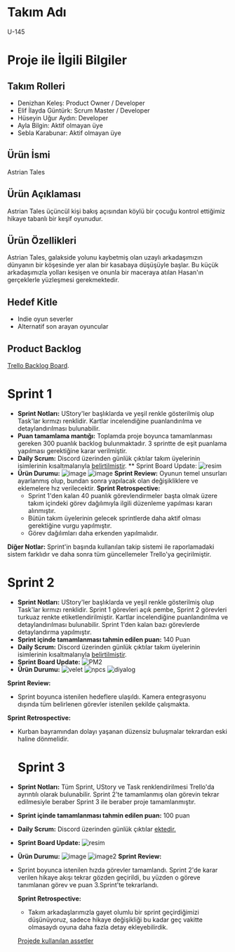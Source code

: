 # Takım Adı
U-145
# Proje ile İlgili Bilgiler
## Takım Rolleri
 * Denizhan Keleş: Product Owner / Developer
 * Elif İlayda Güntürk: Scrum Master / Developer
 * Hüseyin Uğur Aydın: Developer
 * Ayla Bilgin: Aktif olmayan üye
 * Sebla Karabunar: Aktif olmayan üye
 ## Ürün İsmi
  Astrian Tales
## Ürün Açıklaması
Astrian Tales üçüncül kişi bakış açısından köylü bir çocuğu kontrol ettiğimiz hikaye tabanlı bir keşif oyunudur.
## Ürün Özellikleri
 Astrian Tales, galakside yolunu kaybetmiş olan uzaylı arkadaşımızın dünyanın bir köşesinde yer alan bir kasabaya düşüşüyle başlar. Bu küçük arkadaşımızla yolları kesişen ve onunla bir maceraya atılan Hasan'ın gerçeklerle yüzleşmesi gerekmektedir. 
## Hedef Kitle
* Indie oyun severler
* Alternatif son arayan oyuncular
## Product Backlog
[Trello Backlog Board](https://trello.com/b/6xbCLzBb/pm).

# Sprint 1
* **Sprint Notları:** UStory'ler başlıklarda ve yeşil renkle gösterilmiş olup Task'lar kırmızı renklidir. Kartlar incelendiğine puanlandırılma ve detaylandırılması bulunabilir.
* **Puan tamamlama mantığı:** Toplamda proje boyunca tamamlanması gereken 300 puanlık backlog bulunmaktadır. 3 sprintte de eşit puanlama yapılması gerektiğine karar verilmiştir.
* **Daily Scrum:** Discord üzerinden günlük çıktılar takım üyelerinin isimlerinin kısaltmalarıyla [belirtilmiştir](https://drive.google.com/file/d/1EPCJtCumMogsD1H_NKTlLEihNWNHiCa6/view?usp=sharing).
 ** Sprint Board Update:
![resim](https://github.com/luxoline/U-145/assets/102388276/9a4285b0-b350-46af-9652-c06739e724ed)
* **Ürün Durumu:**
![image](https://github.com/luxoline/U-145/assets/102388276/978b7025-e195-4a87-884a-a17dbf4c4017)
![image](https://github.com/luxoline/U-145/assets/102388276/e00651cb-ed27-49f1-aba6-40d641396246)
 **Sprint Review:** Oyunun temel unsurları ayarlanmış olup, bundan sonra yapılacak olan değişikliklere ve eklemelere hız verilecektir.
 **Sprint Retrospective:**
    * Sprint 1'den kalan 40 puanlık görevlendirmeler başta olmak üzere takım içindeki görev dağılımıyla ilgili düzenleme yapılması kararı alınmıştır.
    * Bütün takım üyelerinin gelecek sprintlerde daha aktif olması gerektiğine vurgu yapılmıştır.
    * Görev dağılımları daha erkenden yapılmalıdır.
    
 **Diğer Notlar:** Sprint'in başında kullanılan takip sistemi ile raporlamadaki sistem farklıdır ve daha sonra tüm güncellemeler Trello'ya geçirilmiştir.


 # Sprint 2
* **Sprint Notları:** UStory'ler başlıklarda ve yeşil renkle gösterilmiş olup Task'lar kırmızı renklidir. Sprint 1 görevleri açık pembe, Sprint 2 görevleri turkuaz renkte etiketlendirilmiştir. Kartlar incelendiğine puanlandırılma ve detaylandırılması bulunabilir. Sprint 1'den kalan bazı görevlerde detaylandırma yapılmıştır.
* **Sprint içinde tamamlanması tahmin edilen puan:** 140 Puan
* **Daily Scrum:** Discord üzerinden günlük çıktılar takım üyelerinin isimlerinin kısaltmalarıyla [belirtilmiştir](https://drive.google.com/file/d/1B3wl-eiV7cO0U6Lbycb5Xir6b6tRHXX6/view?usp=sharing).
* **Sprint Board Update:**
 ![PM2](https://github.com/luxoline/U-145/assets/102388276/28974550-c7b8-4483-b6e5-c9a2d0eb3124)
* **Ürün Durumu:**
![velet](https://github.com/luxoline/U-145/assets/102388276/0f23ec09-c2ea-4d57-8463-745151409652)
![npcs](https://github.com/luxoline/U-145/assets/102388276/5048dbaa-1520-4667-ad03-63b892f4ed01)
![diyalog](https://github.com/luxoline/U-145/assets/102388276/0f19e7c8-e729-4410-af8e-f4dd63f5e559)

**Sprint Review:**
  * Sprint boyunca istenilen hedeflere ulaşıldı. Kamera entegrasyonu dışında tüm belirlenen görevler istenilen şekilde çalışmakta.
    
  **Sprint Retrospective:**
 * Kurban bayramından dolayı yaşanan düzensiz buluşmalar tekrardan eski haline dönmelidir.


   # Sprint 3
* **Sprint Notları:** Tüm Sprint, UStory ve Task renklendirilmesi Trello'da ayrıntılı olarak bulunabilir. Sprint 2'te tamamlanmış olan görevin tekrar edilmesiyle beraber Sprint 3 ile beraber proje tamamlanmıştır.
* **Sprint içinde tamamlanması tahmin edilen puan:** 100 puan
* **Daily Scrum:** Discord üzerinden günlük çıktılar [ektedir.](https://github.com/luxoline/U-145/assets/102388276/129fd9a9-4f21-4101-8759-78feba778a84)
* **Sprint Board Update:**
  ![resim](https://github.com/luxoline/U-145/assets/102388276/da24794f-ccee-412f-8911-ae0e8c14b044)

* **Ürün Durumu:**
![image](https://github.com/luxoline/U-145/assets/102388276/545b3123-48aa-4347-9f0d-28b66ddbd560)
![image2](https://github.com/luxoline/U-145/assets/102388276/ef050c7e-facc-4621-8b7a-f8ad5cee906b)
 **Sprint Review:**
* Sprint boyunca istenilen hızda görevler tamamlandı. Sprint 2'de karar verilen hikaye akışı tekrar gözden geçirildi, bu yüzden o göreve tanımlanan görev ve puan 3.Sprint'te tekrarlandı.

  **Sprint Retrospective:**
  * Takım arkadaşlarımızla gayet olumlu bir sprint geçirdiğimizi düşünüyoruz, sadece hikaye değişikliği bu kadar geç vakitte olmasaydı oyuna daha fazla detay ekleyebilirdik.
 
  [Projede kullanılan assetler](https://docs.google.com/document/d/14Ip-JO6N9mxilCj85LW_WNBioAzkzmnhDYmOH19YsF8/edit)
